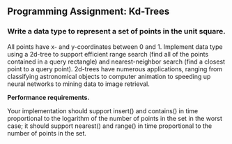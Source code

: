 ## Programming Assignment: Kd-Trees

### Write a data type to represent a set of points in the unit square.

 All points have x- and y-coordinates between 0 and 1. Implement data type using a 2d-tree to support efficient range search (find all of the points contained in a query rectangle) and nearest-neighbor search (find a closest point to a query point). 2d-trees have numerous applications, ranging from classifying astronomical objects to computer animation to speeding up neural networks to mining data to image retrieval.

__Performance requirements.__

Your implementation should support insert() and contains() in time proportional to the logarithm of the number of points in the set in the worst case; it should support nearest() and range() in time proportional to the number of points in the set.
